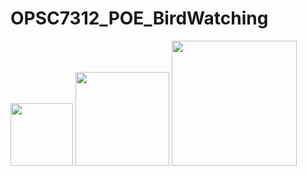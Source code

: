 # OPSC7312_POE_BirdWatching

<img src="https://github.com/Angelo-Traverso/OPSC7312_POE_BirdWatching/assets/90568303/8a809446-5cf9-46d4-b921-873cf75f4d4a" width="100" height="100">

<img src="https://github.com/Angelo-Traverso/OPSC7312_POE_BirdWatching/assets/90568303/be37fb3f-7bd9-4b07-ac08-b012e9998343" width="150" height="150">

<img src="https://github.com/Angelo-Traverso/OPSC7312_POE_BirdWatching/assets/90568303/dbae674a-b484-4334-b13d-0958c9701466" width="200" height="200">

<!-- Add more images with their respective sizes using similar <img> tags -->

